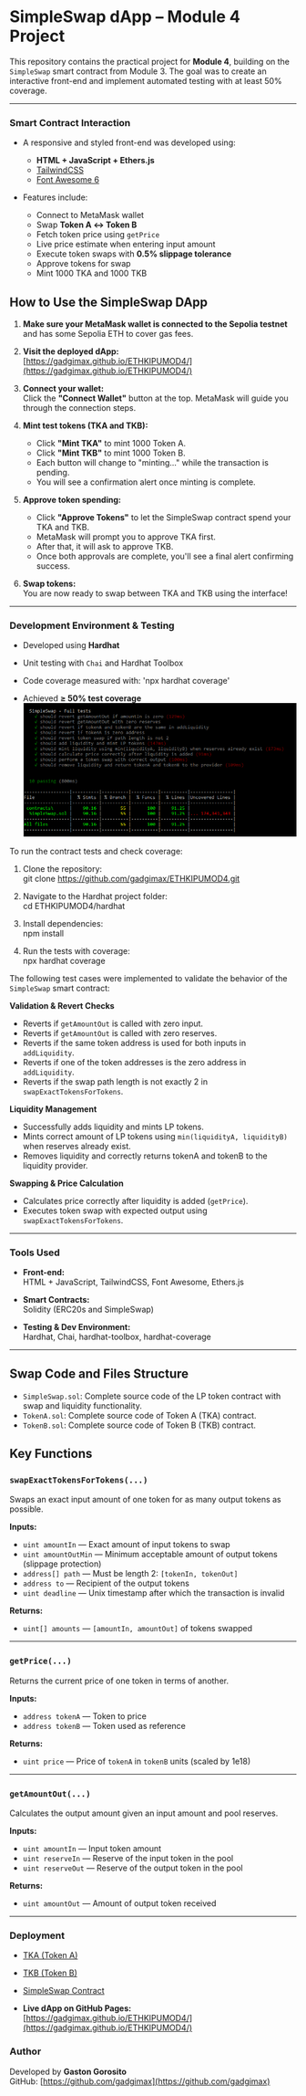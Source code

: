 # SimpleSwap dApp – Module 4 Project

This repository contains the practical project for **Module 4**, building on the `SimpleSwap` smart contract from Module 3. The goal was to create an interactive front-end and implement automated testing with at least 50% coverage.

---

### Smart Contract Interaction

- A responsive and styled front-end was developed using:
  - **HTML + JavaScript + Ethers.js**
  - [TailwindCSS](https://cdn.jsdelivr.net/npm/tailwindcss@2.2.19/dist/tailwind.min.css)
  - [Font Awesome 6](https://cdnjs.cloudflare.com/ajax/libs/font-awesome/6.0.0-beta3/css/all.min.css)

- Features include:
  - Connect to MetaMask wallet
  - Swap **Token A ↔ Token B**
  - Fetch token price using `getPrice`
  - Live price estimate when entering input amount
  - Execute token swaps with **0.5% slippage tolerance**
  - Approve tokens for swap
  - Mint 1000 TKA and 1000 TKB

## How to Use the SimpleSwap DApp

1. **Make sure your MetaMask wallet is connected to the Sepolia testnet** and has some Sepolia ETH to cover gas fees.

2. **Visit the deployed dApp:**  
   [https://gadgimax.github.io/ETHKIPUMOD4/](https://gadgimax.github.io/ETHKIPUMOD4/)

3. **Connect your wallet:**  
   Click the **"Connect Wallet"** button at the top. MetaMask will guide you through the connection steps.

4. **Mint test tokens (TKA and TKB):**  
   - Click **"Mint TKA"** to mint 1000 Token A.  
   - Click **"Mint TKB"** to mint 1000 Token B.  
   - Each button will change to "minting..." while the transaction is pending.  
   - You will see a confirmation alert once minting is complete.

5. **Approve token spending:**  
   - Click **"Approve Tokens"** to let the SimpleSwap contract spend your TKA and TKB.  
   - MetaMask will prompt you to approve TKA first.  
   - After that, it will ask to approve TKB.  
   - Once both approvals are complete, you'll see a final alert confirming success.

6. **Swap tokens:**  
   You are now ready to swap between TKA and TKB using the interface!

---

### Development Environment & Testing

- Developed using **Hardhat**
- Unit testing with `Chai` and Hardhat Toolbox
- Code coverage measured with: 'npx hardhat coverage'

- Achieved **≥ 50% test coverage**
![alt text](image.png)

To run the contract tests and check coverage:

1. Clone the repository:  
   git clone https://github.com/gadgimax/ETHKIPUMOD4.git

2. Navigate to the Hardhat project folder:  
   cd ETHKIPUMOD4/hardhat

3. Install dependencies:  
   npm install

4. Run the tests with coverage:  
   npx hardhat coverage

The following test cases were implemented to validate the behavior of the `SimpleSwap` smart contract:

**Validation & Revert Checks**

- Reverts if `getAmountOut` is called with zero input.
- Reverts if `getAmountOut` is called with zero reserves.
- Reverts if the same token address is used for both inputs in `addLiquidity`.
- Reverts if one of the token addresses is the zero address in `addLiquidity`.
- Reverts if the swap path length is not exactly 2 in `swapExactTokensForTokens`.

**Liquidity Management**

- Successfully adds liquidity and mints LP tokens.
- Mints correct amount of LP tokens using `min(liquidityA, liquidityB)` when reserves already exist.
- Removes liquidity and correctly returns tokenA and tokenB to the liquidity provider.

**Swapping & Price Calculation**

- Calculates price correctly after liquidity is added (`getPrice`).
- Executes token swap with expected output using `swapExactTokensForTokens`.

---

### Tools Used

- **Front-end:**  
  HTML + JavaScript, TailwindCSS, Font Awesome, Ethers.js

- **Smart Contracts:**  
  Solidity (ERC20s and SimpleSwap)

- **Testing & Dev Environment:**  
  Hardhat, Chai, hardhat-toolbox, hardhat-coverage

---

## Swap Code and Files Structure

- `SimpleSwap.sol`: Complete source code of the LP token contract with swap and liquidity functionality.
- `TokenA.sol`: Complete source code of Token A (TKA) contract.
- `TokenB.sol`: Complete source code of Token B (TKB) contract.

## Key Functions

### `swapExactTokensForTokens(...)`

Swaps an exact input amount of one token for as many output tokens as possible.

**Inputs:**
- `uint amountIn` — Exact amount of input tokens to swap  
- `uint amountOutMin` — Minimum acceptable amount of output tokens (slippage protection)  
- `address[] path` — Must be length 2: `[tokenIn, tokenOut]`  
- `address to` — Recipient of the output tokens  
- `uint deadline` — Unix timestamp after which the transaction is invalid

**Returns:**
- `uint[] amounts` — `[amountIn, amountOut]` of tokens swapped  

---

### `getPrice(...)`

Returns the current price of one token in terms of another.

**Inputs:**
- `address tokenA` — Token to price  
- `address tokenB` — Token used as reference

**Returns:**
- `uint price` — Price of `tokenA` in `tokenB` units (scaled by 1e18)  

---

### `getAmountOut(...)`

Calculates the output amount given an input amount and pool reserves.

**Inputs:**
- `uint amountIn` — Input token amount  
- `uint reserveIn` — Reserve of the input token in the pool  
- `uint reserveOut` — Reserve of the output token in the pool

**Returns:**
- `uint amountOut` — Amount of output token received  

---

### Deployment

- [TKA (Token A)](https://sepolia.etherscan.io/address/0x697abAFb930a37c44F06742915B77CBC67945e09#code)
- [TKB (Token B)](https://sepolia.etherscan.io/address/0xfeB21BD73EcC7B4923A637603312C300ebEE5A9E#code)
- [SimpleSwap Contract](https://sepolia.etherscan.io/address/0x39f15be6161cD3b9E05Ca2a0dAa00BeB7E5D9A15)

- **Live dApp on GitHub Pages:**  
  [https://gadgimax.github.io/ETHKIPUMOD4/](https://gadgimax.github.io/ETHKIPUMOD4/)

### Author

Developed by **Gaston Gorosito**  
GitHub: [https://github.com/gadgimax](https://github.com/gadgimax)


